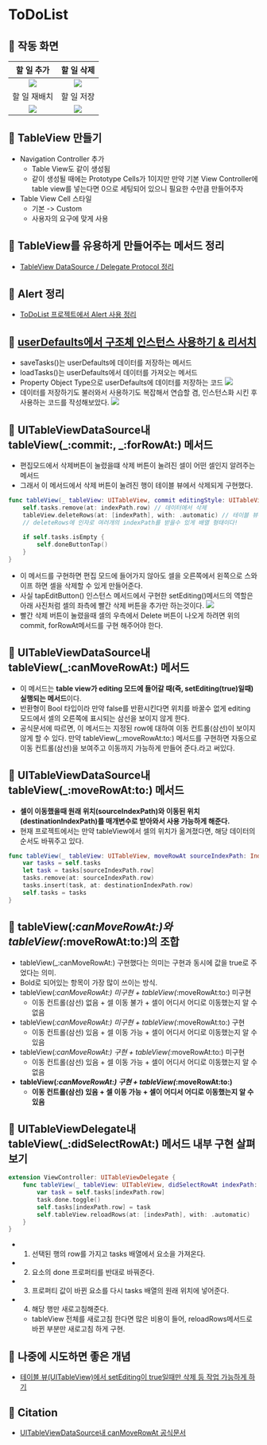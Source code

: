 # ToDoList

## 🍎 작동 화면

| 할 일 추가 | 할 일 삭제 |
|:-:|:-:|
| ![](https://i.imgur.com/0gg5FVW.gif)| ![](https://i.imgur.com/3Qk0ajr.gif) |
| 할 일 재배치 | 할 일 저장 |
![](https://i.imgur.com/XDTyxkp.gif) | ![](https://i.imgur.com/HIBEUFf.gif) |

## 🍎 TableView 만들기
- Navigation Controller 추가
    - Table View도 같이 생성됨
    - 같이 생성될 때에는 Prototype Cells가 1이지만 만약 기본 View Controller에 table view를 넣는다면 0으로 세팅되어 있으니 필요한 수만큼 만들어주자
- Table View Cell 스타일
    - 기본 -> Custom
    - 사용자의 요구에 맞게 사용

## 🍎 TableView를 유용하게 만들어주는 메서드 정리
- [TableView DataSource / Delegate Protocol 정리](https://github.com/KayAhn0126/iOS-Study/tree/main/GrammarAndKnowledge/TableViewProtocols)

## 🍎 Alert 정리
- [ToDoList 프로젝트에서 Alert 사용 정리](https://github.com/KayAhn0126/iOS-Study/tree/main/UI/UIAlertController/UIAlertToDoListExample)

## 🍎 [userDefaults에서 구조체 인스턴스 사용하기 & 리서치](https://github.com/KayAhn0126/iOS-Study/tree/main/GrammarAndKnowledge/HandlingObjectInUserDefaults)
- saveTasks()는 userDefaults에 데이터를 저장하는 메서드
- loadTasks()는 userDefaults에서 데이터를 가져오는 메서드
- Property Object Type으로 userDefaults에 데이터를 저장하는 코드
![](https://i.imgur.com/WJmb0XR.png)
- 데이터를 저장하기도 불러와서 사용하기도 복잡해서 연습할 겸, 인스턴스화 시킨 후 사용하는 코드를 작성해보았다.
![](https://i.imgur.com/XG9KBZ0.png)


## 🍎 UITableViewDataSource내 tableView(_:commit:, _:forRowAt:) 메서드
- 편집모드에서 삭제버튼이 눌렸을떄 삭제 버튼이 눌려진 셀이 어떤 셀인지 알려주는 메서드
- 그래서 이 메서드에서 삭제 버튼이 눌려진 행이 테이블 뷰에서 삭제되게 구현했다.
```swift
func tableView(_ tableView: UITableView, commit editingStyle: UITableViewCell.EditingStyle, forRowAt indexPath: IndexPath) {
    self.tasks.remove(at: indexPath.row) // 데이터에서 삭제
    tableView.deleteRows(at: [indexPath], with: .automatic) // 테이블 뷰에서도 삭제
    // deleteRows에 인자로 여러개의 indexPath를 받을수 있게 배열 형태이다!
        
    if self.tasks.isEmpty {
        self.doneButtonTap()
    }
}
```
- 이 메서드를 구현하면 편집 모드에 들어가지 않아도 셀을 오른쪽에서 왼쪽으로 스와이프 하면 셀을 삭제할 수 있게 만들어준다.
- 사실 tapEditButton() 인스턴스 메서드에서 구현한 setEditing()메서드의 역할은 아래 사진처럼 셀의 좌측에 빨간 삭제 버튼을 추가만 하는것이다.
![](https://i.imgur.com/YS2Iv0L.png)
- 빨간 삭제 버튼이 눌렸을때 셀의 우측에서 Delete 버튼이 나오게 하려면 위의 commit, forRowAt메서드를 구현 해주어야 한다.

## 🍎 UITableViewDataSource내 tableView(_:canMoveRowAt:) 메서드
- 이 메서드는 **table view가 editing 모드에 들어갈 때(즉, setEditing(true)일때) 실행되는 메서드**이다.
- 반환형이 Bool 타입이라 만약 false를 반환시킨다면 위치를 바꿀수 없게 editing 모드에서 셀의 오른쪽에 표시되는 삼선을 보이지 않게 한다.
- 공식문서에 따르면, 이 메서드는 지정된 row에 대하여 이동 컨트롤(삼선)이 보이지 않게 할 수 있다. 만약 tableView(_:moveRowAt:to:) 메서드를 구현하면 자동으로 이동 컨트롤(삼선)을 보여주고 이동까지 가능하게 만들어 준다.라고 써있다.

## 🍎 UITableViewDataSource내 tableView(_:moveRowAt:to:) 메서드
- **셀이 이동했을때 원래 위치(sourceIndexPath)와 이동된 위치(destinationIndexPath)를 매개변수로 받아와서 사용 가능하게 해준다.**
- 현재 프로젝트에서는 만약 tableView에서 셀의 위치가 옮겨졌다면, 해당 데이터의 순서도 바꿔주고 있다.
```swift
func tableView(_ tableView: UITableView, moveRowAt sourceIndexPath: IndexPath, to destinationIndexPath: IndexPath) {
    var tasks = self.tasks
    let task = tasks[sourceIndexPath.row]
    tasks.remove(at: sourceIndexPath.row)
    tasks.insert(task, at: destinationIndexPath.row)
    self.tasks = tasks
}
```

## 🍎 tableView(_:canMoveRowAt:)와 tableView(_:moveRowAt:to:)의 조합
- tableView(_:canMoveRowAt:) 구현했다는 의미는 구현과 동시에 값을 true로 주었다는 의미.
- Bold로 되어있는 항목이 가장 많이 쓰이는 방식.
- tableView(_:canMoveRowAt:) 미구현 + tableView(_:moveRowAt:to:) 미구현
    - 이동 컨트롤(삼선) 없음 + 셀 이동 불가 + 셀이 어디서 어디로 이동했는지 알 수 없음
- tableView(_:canMoveRowAt:) 미구현 + tableView(_:moveRowAt:to:) 구현
    - 이동 컨트롤(삼선) 있음 + 셀 이동 가능 + 셀이 어디서 어디로 이동했는지 알 수 있음
- tableView(_:canMoveRowAt:) 구현 + tableView(_:moveRowAt:to:) 미구현
    - 이동 컨트롤(삼선) 있음 + 셀 이동 가능 + 셀이 어디서 어디로 이동했는지 알 수 없음
- **tableView(_:canMoveRowAt:) 구현 + tableView(_:moveRowAt:to:)** 
    - **이동 컨트롤(삼선) 있음 + 셀 이동 가능 + 셀이 어디서 어디로 이동했는지 알 수 있음**

## 🍎 UITableViewDelegate내 tableView(_:didSelectRowAt:) 메서드 내부 구현 살펴보기
```swift
extension ViewController: UITableViewDelegate {
    func tableView(_ tableView: UITableView, didSelectRowAt indexPath: IndexPath) {
        var task = self.tasks[indexPath.row]
        task.done.toggle()
        self.tasks[indexPath.row] = task
        self.tableView.reloadRows(at: [indexPath], with: .automatic)
    }
}
```
- 1. 선택된 행의 row를 가지고 tasks 배열에서 요소을 가져온다.
- 2. 요소의 done 프로퍼티를 반대로 바꿔준다.
- 3. 프로퍼티 값이 바뀐 요소를 다시 tasks 배열의 원래 위치에 넣어준다.
- 4. 해당 행만 새로고침해준다.
    - tableView 전체를 새로고침 한다면 많은 비용이 들어, reloadRows메서드로 바뀐 부분만 새로고침 하게 구현.

## 🍎 나중에 시도하면 좋은 개념
- [테이블 뷰(UITableView)에서 setEditing이 true일때만 삭제 등 작업 가능하게 하기](http://yoonbumtae.com/?p=4515)

## 🍎 Citation
- [UITableViewDataSource내 canMoveRowAt 공식문서](https://developer.apple.com/documentation/uikit/uitableviewdatasource/1614927-tableview)
